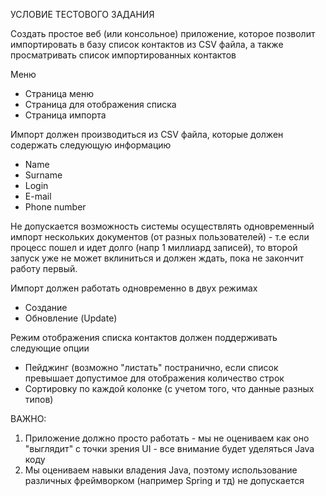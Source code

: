 УСЛОВИЕ ТЕСТОВОГО ЗАДАНИЯ

Создать простое веб (или консольное) приложение, которое позволит импортировать в базу список контактов из CSV файла, а также просматривать список импортированных контактов

Меню
- Страница меню
- Страница для отображения списка
- Страница импорта

Импорт должен производиться из CSV файла, которые должен содержать следующую информацию
- Name
- Surname
- Login
- E-mail
- Phone number

Не допускается возможность системы осуществлять одновременный импорт нескольких документов (от разных пользователей) - т.е  если процесс пошел и идет долго (напр 1 миллиард записей), то второй запуск уже не может вклиниться и должен ждать, пока не закончит работу первый.

Импорт должен работать одновременно в двух режимах
- Создание
- Обновление (Update)

Режим отображения списка контактов должен поддерживать следующие опции
- Пейджинг (возможно "листать" постранично, если список превышает допустимое для отображения количество строк
- Сортировку по каждой колонке (с учетом того, что данные разных типов)

ВАЖНО:
1. Приложение должно просто работать - мы не оцениваем как оно "выглядит" с точки зрения UI - все внимание будет уделяться Java коду
2. Мы оцениваем навыки владения Java, поэтому использование различных фреймворком (например Spring и тд) не допускается
